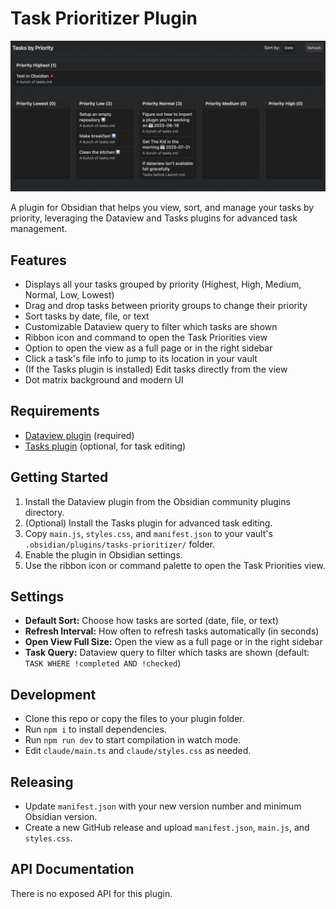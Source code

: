 # Task Prioritizer Plugin

![Preview of the Plugin](preview.png)

A plugin for Obsidian that helps you view, sort, and manage your tasks by priority, leveraging the Dataview and Tasks plugins for advanced task management.

## Features

-   Displays all your tasks grouped by priority (Highest, High, Medium, Normal, Low, Lowest)
-   Drag and drop tasks between priority groups to change their priority
-   Sort tasks by date, file, or text
-   Customizable Dataview query to filter which tasks are shown
-   Ribbon icon and command to open the Task Priorities view
-   Option to open the view as a full page or in the right sidebar
-   Click a task's file info to jump to its location in your vault
-   (If the Tasks plugin is installed) Edit tasks directly from the view
-   Dot matrix background and modern UI

## Requirements

-   [Dataview plugin](https://github.com/blacksmithgu/obsidian-dataview) (required)
-   [Tasks plugin](https://github.com/obsidian-tasks-group/obsidian-tasks) (optional, for task editing)

## Getting Started

1. Install the Dataview plugin from the Obsidian community plugins directory.
2. (Optional) Install the Tasks plugin for advanced task editing.
3. Copy `main.js`, `styles.css`, and `manifest.json` to your vault's `.obsidian/plugins/tasks-prioritizer/` folder.
4. Enable the plugin in Obsidian settings.
5. Use the ribbon icon or command palette to open the Task Priorities view.

## Settings

-   **Default Sort:** Choose how tasks are sorted (date, file, or text)
-   **Refresh Interval:** How often to refresh tasks automatically (in seconds)
-   **Open View Full Size:** Open the view as a full page or in the right sidebar
-   **Task Query:** Dataview query to filter which tasks are shown (default: `TASK WHERE !completed AND !checked`)

## Development

-   Clone this repo or copy the files to your plugin folder.
-   Run `npm i` to install dependencies.
-   Run `npm run dev` to start compilation in watch mode.
-   Edit `claude/main.ts` and `claude/styles.css` as needed.

## Releasing

-   Update `manifest.json` with your new version number and minimum Obsidian version.
-   Create a new GitHub release and upload `manifest.json`, `main.js`, and `styles.css`.

## API Documentation

There is no exposed API for this plugin.
